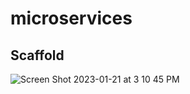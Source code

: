 # microservices

## Scaffold
![Screen Shot 2023-01-21 at 3 10 45 PM](https://user-images.githubusercontent.com/65870261/213885414-dd625d34-b6a0-442f-acf7-57e2089d4e38.png)
